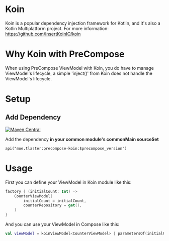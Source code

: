 # Koin

Koin is a popular dependency injection framework for Kotlin, and it's also a Kotlin Multiplatform project. For more information: https://github.com/InsertKoinIO/koin

# Why Koin with PreCompose
When using PreCompose ViewModel with Koin, you do have to manage ViewModel's lifecycle, a simple 'inject()' from Koin does not handle the ViewModel's lifecycle. 

# Setup
## Add Dependency
[![Maven Central](https://maven-badges.herokuapp.com/maven-central/moe.tlaster/precompose-koin/badge.svg)](https://maven-badges.herokuapp.com/maven-central/moe.tlaster/precompose-koin)

Add the dependency **in your common module's commonMain sourceSet**
```
api("moe.tlaster:precompose-koin:$precompose_version")
```
# Usage

First you can define your ViewModel in Koin module like this:
```Kotlin
factory { (initialCount: Int) ->
    CounterViewModel(
        initialCount = initialCount,
        counterRepository = get(),
    )
}
```
And you can use your ViewModel in Compose like this:
```Kotlin
val viewModel = koinViewModel<CounterViewModel> { parametersOf(initialCount) }
```